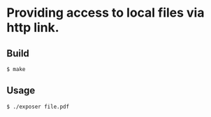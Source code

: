 # Providing access to local files via http link.

## Build

```
$ make
```

## Usage

```
$ ./exposer file.pdf
```